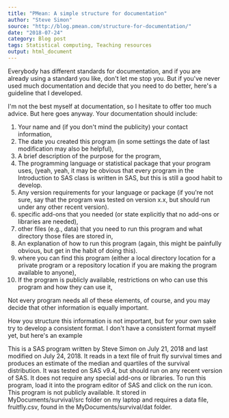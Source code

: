 ```yaml
---
title: "PMean: A simple structure for documentation"
author: "Steve Simon"
source: "http://blog.pmean.com/structure-for-documentation/"
date: "2018-07-24"
category: Blog post
tags: Statistical computing, Teaching resources
output: html_document
---
```


Everybody has different standards for documentation, and if you are
already using a standard you like, don't let me stop you. But if you've
never used much documentation and decide that you need to do better,
here's a guideline that I developed.

<!---More--->

I'm not the best myself at documentation, so I hesitate to offer too
much advice. But here goes anyway. Your documentation should include:

1.  Your name and (if you don't mind the publicity) your contact
    information,
2.  The date you created this program (in some settings the date of last
    modification may also be helpful),
3.  A brief description of the purpose for the program,
4.  The programming language or statistical package that your program
    uses, (yeah, yeah, it may be obvious that every program in the
    Introduction to SAS class is written in SAS, but this is still a
    good habit to develop.
5.  Any version requirements for your language or package (if you're not
    sure, say that the program was tested on version x.x, but should run
    under any other recent version).
6.  specific add-ons that you needed (or state explicitly that no
    add-ons or libraries are needed),
7.  other files (e.g., data) that you need to run this program and what
    directory those files are stored in,
8.  An explanation of how to run this program (again, this might be
    painfully obvious, but get in the habit of doing this).
9.  where you can find this program (either a local directory location
    for a private program or a repository location if you are making the
    program available to anyone),
10. If the program is publicly available, restrictions on who can use
    this program and how they can use it,

Not every program needs all of these elements, of course, and you may
decide that other information is equally important.

How you structure this information is not important, but for your own
sake try to develop a consistent format. I don't have a consistent
format myself yet, but here's an example

This is a SAS program written by Steve Simon on July 21, 2018 and last
modified on July 24, 2018. It reads in a text file of fruit fly survival
times and produces an estimate of the median and quartiles of the
survival distribution. It was tested on SAS v9.4, but should run on any
recent version of SAS. It does not require any special add-ons or
libraries. To run this program, load it into the program editor of SAS
and click on the run icon. This program is not publicly available. It
stored in MyDocuments/survival/src folder on my laptop and requires a
data file, fruitfly.csv, found in the MyDocuments/survival/dat folder.








